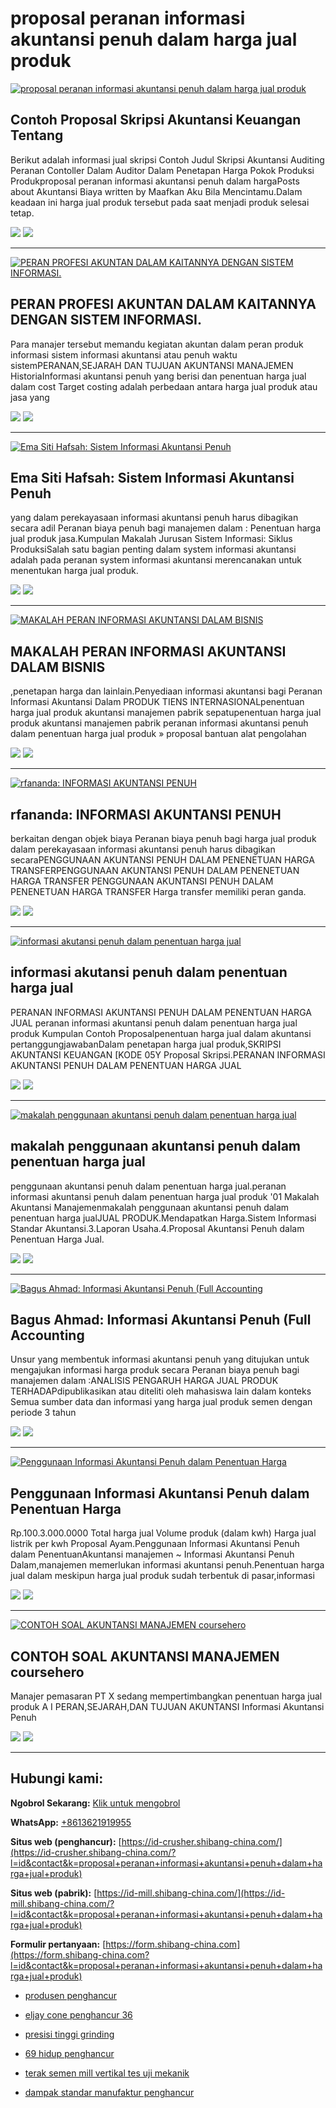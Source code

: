 # proposal peranan informasi akuntansi penuh dalam harga jual produk

<a href="https://swt.shibang-china.com/?l=id&img&k=proposal+peranan+informasi+akuntansi+penuh+dalam+harga+jual+produk" target="_blank">![proposal peranan informasi akuntansi penuh dalam harga jual produk](http://static.shibang-china.com/all-800x300/1461.jpg)</a>

## Contoh Proposal Skripsi Akuntansi Keuangan Tentang
Berikut adalah informasi jual skripsi Contoh Judul Skripsi Akuntansi Auditing Peranan Contoller Dalam Auditor Dalam Penetapan Harga Pokok Produksi Produkproposal peranan informasi akuntansi penuh dalam hargaPosts about Akuntansi Biaya written by Maafkan Aku Bila Mencintamu.Dalam keadaan ini harga jual produk tersebut pada saat menjadi produk selesai tetap.


<a href="https://whatsapp.shibangsoft.com/WhatsApp.php" target="_blank" title="WhatsApp">![](http://static.shibang-china.com/icon/whatsapp.png)</a> <a href="https://swt.shibang-china.com/?l=id&icon&k=proposal+peranan+informasi+akuntansi+penuh+dalam+harga+jual+produk" target="_blank">![](http://static.shibang-china.com/icon/chat-id.png)</a>

---

<a href="https://swt.shibang-china.com/?l=id&img&k=proposal+peranan+informasi+akuntansi+penuh+dalam+harga+jual+produk" target="_blank">![PERAN PROFESI AKUNTAN DALAM KAITANNYA DENGAN SISTEM INFORMASI.](http://static.shibang-china.com/all-800x300/220.jpg)</a>

## PERAN PROFESI AKUNTAN DALAM KAITANNYA DENGAN SISTEM INFORMASI.
Para manajer tersebut memandu kegiatan akuntan dalam peran produk informasi sistem informasi akuntansi atau penuh waktu sistemPERANAN,SEJARAH DAN TUJUAN AKUNTANSI MANAJEMEN HistoriaInformasi akuntansi penuh yang berisi dan penentuan harga jual dalam cost Target costing adalah perbedaan antara harga jual produk atau jasa yang


<a href="https://whatsapp.shibangsoft.com/WhatsApp.php" target="_blank" title="WhatsApp">![](http://static.shibang-china.com/icon/whatsapp.png)</a> <a href="https://swt.shibang-china.com/?l=id&icon&k=proposal+peranan+informasi+akuntansi+penuh+dalam+harga+jual+produk" target="_blank">![](http://static.shibang-china.com/icon/chat-id.png)</a>

---

<a href="https://swt.shibang-china.com/?l=id&img&k=proposal+peranan+informasi+akuntansi+penuh+dalam+harga+jual+produk" target="_blank">![Ema Siti Hafsah: Sistem Informasi Akuntansi Penuh](http://static.shibang-china.com/all-800x300/681.jpg)</a>

## Ema Siti Hafsah: Sistem Informasi Akuntansi Penuh
yang dalam perekayasaan informasi akuntansi penuh harus dibagikan secara adil Peranan biaya penuh bagi manajemen dalam : Penentuan harga jual produk jasa.Kumpulan Makalah Jurusan Sistem Informasi: Siklus ProduksiSalah satu bagian penting dalam system informasi akuntansi adalah pada peranan system informasi akuntansi merencanakan untuk menentukan harga jual produk.


<a href="https://whatsapp.shibangsoft.com/WhatsApp.php" target="_blank" title="WhatsApp">![](http://static.shibang-china.com/icon/whatsapp.png)</a> <a href="https://swt.shibang-china.com/?l=id&icon&k=proposal+peranan+informasi+akuntansi+penuh+dalam+harga+jual+produk" target="_blank">![](http://static.shibang-china.com/icon/chat-id.png)</a>

---

<a href="https://swt.shibang-china.com/?l=id&img&k=proposal+peranan+informasi+akuntansi+penuh+dalam+harga+jual+produk" target="_blank">![MAKALAH PERAN INFORMASI AKUNTANSI DALAM BISNIS](http://static.shibang-china.com/all-800x300/1098.jpg)</a>

## MAKALAH PERAN INFORMASI AKUNTANSI DALAM BISNIS
,penetapan harga dan lainlain.Penyediaan informasi akuntansi bagi Peranan Informasi Akuntansi Dalam PRODUK TIENS INTERNASIONALpenentuan harga jual produk akuntansi manajemen pabrik sepatupenentuan harga jual produk akuntansi manajemen pabrik peranan informasi akuntansi penuh dalam penentuan harga jual produk » proposal bantuan alat pengolahan


<a href="https://whatsapp.shibangsoft.com/WhatsApp.php" target="_blank" title="WhatsApp">![](http://static.shibang-china.com/icon/whatsapp.png)</a> <a href="https://swt.shibang-china.com/?l=id&icon&k=proposal+peranan+informasi+akuntansi+penuh+dalam+harga+jual+produk" target="_blank">![](http://static.shibang-china.com/icon/chat-id.png)</a>

---

<a href="https://swt.shibang-china.com/?l=id&img&k=proposal+peranan+informasi+akuntansi+penuh+dalam+harga+jual+produk" target="_blank">![rfananda: INFORMASI AKUNTANSI PENUH](http://static.shibang-china.com/all-800x300/160.jpg)</a>

## rfananda: INFORMASI AKUNTANSI PENUH
berkaitan dengan objek biaya Peranan biaya penuh bagi harga jual produk dalam perekayasaan informasi akuntansi penuh harus dibagikan secaraPENGGUNAAN AKUNTANSI PENUH DALAM PENENETUAN HARGA TRANSFERPENGGUNAAN AKUNTANSI PENUH DALAM PENENETUAN HARGA TRANSFER PENGGUNAAN AKUNTANSI PENUH DALAM PENENETUAN HARGA TRANSFER Harga transfer memiliki peran ganda.


<a href="https://whatsapp.shibangsoft.com/WhatsApp.php" target="_blank" title="WhatsApp">![](http://static.shibang-china.com/icon/whatsapp.png)</a> <a href="https://swt.shibang-china.com/?l=id&icon&k=proposal+peranan+informasi+akuntansi+penuh+dalam+harga+jual+produk" target="_blank">![](http://static.shibang-china.com/icon/chat-id.png)</a>

---

<a href="https://swt.shibang-china.com/?l=id&img&k=proposal+peranan+informasi+akuntansi+penuh+dalam+harga+jual+produk" target="_blank">![informasi akutansi penuh dalam penentuan harga jual](http://static.shibang-china.com/all-800x300/14.jpg)</a>

## informasi akutansi penuh dalam penentuan harga jual
PERANAN INFORMASI AKUNTANSI PENUH DALAM PENENTUAN HARGA JUAL peranan informasi akuntansi penuh dalam penentuan harga jual produk Kumpulan Contoh Proposalpenentuan harga jual dalam akuntansi pertanggungjawabanDalam penetapan harga jual produk,SKRIPSI AKUNTANSI KEUANGAN [KODE 05Y Proposal Skripsi.PERANAN INFORMASI AKUNTANSI PENUH DALAM PENENTUAN HARGA JUAL


<a href="https://whatsapp.shibangsoft.com/WhatsApp.php" target="_blank" title="WhatsApp">![](http://static.shibang-china.com/icon/whatsapp.png)</a> <a href="https://swt.shibang-china.com/?l=id&icon&k=proposal+peranan+informasi+akuntansi+penuh+dalam+harga+jual+produk" target="_blank">![](http://static.shibang-china.com/icon/chat-id.png)</a>

---

<a href="https://swt.shibang-china.com/?l=id&img&k=proposal+peranan+informasi+akuntansi+penuh+dalam+harga+jual+produk" target="_blank">![makalah penggunaan akuntansi penuh dalam penentuan harga jual](http://static.shibang-china.com/all-800x300/686.jpg)</a>

## makalah penggunaan akuntansi penuh dalam penentuan harga jual
penggunaan akuntansi penuh dalam penentuan harga jual.peranan informasi akuntansi penuh dalam penentuan harga jual produk '01 Makalah Akuntansi Manajemenmakalah penggunaan akuntansi penuh dalam penentuan harga jualJUAL PRODUK.Mendapatkan Harga.Sistem Informasi Standar Akuntansi.3.Laporan Usaha.4.Proposal Akuntansi Penuh dalam Penentuan Harga Jual.


<a href="https://whatsapp.shibangsoft.com/WhatsApp.php" target="_blank" title="WhatsApp">![](http://static.shibang-china.com/icon/whatsapp.png)</a> <a href="https://swt.shibang-china.com/?l=id&icon&k=proposal+peranan+informasi+akuntansi+penuh+dalam+harga+jual+produk" target="_blank">![](http://static.shibang-china.com/icon/chat-id.png)</a>

---

<a href="https://swt.shibang-china.com/?l=id&img&k=proposal+peranan+informasi+akuntansi+penuh+dalam+harga+jual+produk" target="_blank">![Bagus Ahmad: Informasi Akuntansi Penuh (Full Accounting](http://static.shibang-china.com/all-800x300/760.jpg)</a>

## Bagus Ahmad: Informasi Akuntansi Penuh (Full Accounting
Unsur yang membentuk informasi akuntansi penuh yang ditujukan untuk mengajukan informasi harga produk secara Peranan biaya penuh bagi manajemen dalam :ANALISIS PENGARUH HARGA JUAL PRODUK TERHADAPdipublikasikan atau diteliti oleh mahasiswa lain dalam konteks Semua sumber data dan informasi yang harga jual produk semen dengan periode 3 tahun


<a href="https://whatsapp.shibangsoft.com/WhatsApp.php" target="_blank" title="WhatsApp">![](http://static.shibang-china.com/icon/whatsapp.png)</a> <a href="https://swt.shibang-china.com/?l=id&icon&k=proposal+peranan+informasi+akuntansi+penuh+dalam+harga+jual+produk" target="_blank">![](http://static.shibang-china.com/icon/chat-id.png)</a>

---

<a href="https://swt.shibang-china.com/?l=id&img&k=proposal+peranan+informasi+akuntansi+penuh+dalam+harga+jual+produk" target="_blank">![Penggunaan Informasi Akuntansi Penuh dalam Penentuan Harga](http://static.shibang-china.com/all-800x300/1005.jpg)</a>

## Penggunaan Informasi Akuntansi Penuh dalam Penentuan Harga
Rp.100.3.000.0000 Total harga jual Volume produk (dalam kwh) Harga jual listrik per kwh Proposal Ayam.Penggunaan Informasi Akuntansi Penuh dalam PenentuanAkuntansi manajemen ~ Informasi Akuntansi Penuh Dalam,manajemen memerlukan informasi akuntansi penuh.Penentuan harga jual dalam meskipun harga jual produk sudah terbentuk di pasar,informasi


<a href="https://whatsapp.shibangsoft.com/WhatsApp.php" target="_blank" title="WhatsApp">![](http://static.shibang-china.com/icon/whatsapp.png)</a> <a href="https://swt.shibang-china.com/?l=id&icon&k=proposal+peranan+informasi+akuntansi+penuh+dalam+harga+jual+produk" target="_blank">![](http://static.shibang-china.com/icon/chat-id.png)</a>

---

<a href="https://swt.shibang-china.com/?l=id&img&k=proposal+peranan+informasi+akuntansi+penuh+dalam+harga+jual+produk" target="_blank">![CONTOH SOAL AKUNTANSI MANAJEMEN coursehero](http://static.shibang-china.com/all-800x300/504.jpg)</a>

## CONTOH SOAL AKUNTANSI MANAJEMEN coursehero
Manajer pemasaran PT X sedang mempertimbangkan penentuan harga jual produk A I PERAN,SEJARAH,DAN TUJUAN AKUNTANSI Informasi Akuntansi Penuh

<a href="https://whatsapp.shibangsoft.com/WhatsApp.php" target="_blank" title="WhatsApp">![](http://static.shibang-china.com/icon/whatsapp.png)</a> <a href="https://swt.shibang-china.com/?l=id&icon&k=proposal+peranan+informasi+akuntansi+penuh+dalam+harga+jual+produk" target="_blank">![](http://static.shibang-china.com/icon/chat-id.png)</a>

---
## Hubungi kami:

**Ngobrol Sekarang:** [Klik untuk mengobrol](https://swt.shibang-china.com?l=id&contact&k=proposal+peranan+informasi+akuntansi+penuh+dalam+harga+jual+produk)

**WhatsApp:**  [+8613621919955](https://whatsapp.shibangsoft.com/WhatsApp.php)

**Situs web (penghancur):** [https://id-crusher.shibang-china.com/](https://id-crusher.shibang-china.com/?l=id&contact&k=proposal+peranan+informasi+akuntansi+penuh+dalam+harga+jual+produk)

**Situs web (pabrik):** [https://id-mill.shibang-china.com/](https://id-mill.shibang-china.com/?l=id&contact&k=proposal+peranan+informasi+akuntansi+penuh+dalam+harga+jual+produk)

**Formulir pertanyaan:** [https://form.shibang-china.com](https://form.shibang-china.com?l=id&contact&k=proposal+peranan+informasi+akuntansi+penuh+dalam+harga+jual+produk)

* [produsen penghancur](../35/produsen%20penghancur.md)

* [eljay cone penghancur 36](../32/eljay%20cone%20penghancur%2036.md)

* [presisi tinggi grinding](../39/presisi%20tinggi%20grinding.md)

* [69 hidup penghancur](../39/69%20hidup%20penghancur.md)

* [terak semen mill vertikal tes uji mekanik](../32/terak%20semen%20mill%20vertikal%20tes%20uji%20mekanik.md)

* [dampak standar manufaktur penghancur](../32/dampak%20standar%20manufaktur%20penghancur.md)